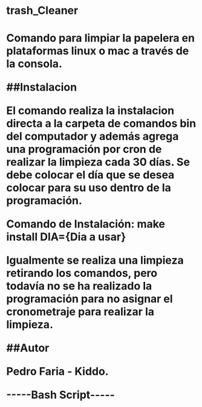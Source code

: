 <h1>trash_Cleaner<h1>

Comando para limpiar la papelera en plataformas linux o mac a través de la consola.

##Instalacion

El comando realiza la instalacion directa a la carpeta de comandos bin del computador y además agrega una programación por cron de realizar la limpieza cada 30 días. Se debe colocar el día que se desea colocar para su uso dentro de la programación.

Comando de Instalación:
              make install DIA={Dia a usar}
              
Igualmente se realiza una limpieza retirando los comandos, pero todavía no se ha realizado la programación para no asignar el cronometraje para realizar la limpieza.

##Autor

Pedro Faria - Kiddo.

-----Bash Script-----
